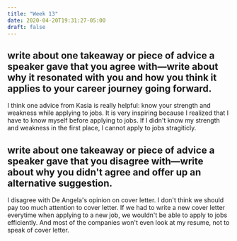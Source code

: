 ```yaml
---
title: "Week 13"
date: 2020-04-20T19:31:27-05:00
draft: false
---
```


##  write about one takeaway or piece of advice a speaker gave that you agree with—write about why it resonated with you and how you think it applies to your career journey going forward.

I think one advice from Kasia is really helpful: know your strength and weakness while applying to jobs. It is very inspiring because I realized that I have to know myself before applying to jobs. If I didn't know my strength and weakness in the first place, I cannot apply to jobs stragiticly.

## write about one takeaway or piece of advice a speaker gave that you disagree with—write about why you didn't agree and offer up an alternative suggestion. 

I disagree with De Angela's opinion on cover letter. I don't think we should pay too much attention to cover letter. If we had to write a new cover letter everytime when applying to a new job, we wouldn't be able to apply to jobs efficiently. And most of the companies won't even look at my resume, not to speak of cover letter. 